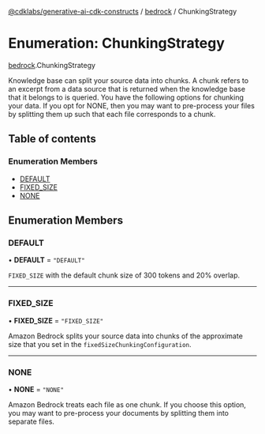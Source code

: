 [@cdklabs/generative-ai-cdk-constructs](../README.md) / [bedrock](../modules/bedrock.md) / ChunkingStrategy

# Enumeration: ChunkingStrategy

[bedrock](../modules/bedrock.md).ChunkingStrategy

Knowledge base can split your source data into chunks. A chunk refers to an
excerpt from a data source that is returned when the knowledge base that it
belongs to is queried. You have the following options for chunking your
data. If you opt for NONE, then you may want to pre-process your files by
splitting them up such that each file corresponds to a chunk.

## Table of contents

### Enumeration Members

- [DEFAULT](bedrock.ChunkingStrategy.md#default)
- [FIXED\_SIZE](bedrock.ChunkingStrategy.md#fixed_size)
- [NONE](bedrock.ChunkingStrategy.md#none)

## Enumeration Members

### DEFAULT

• **DEFAULT** = ``"DEFAULT"``

`FIXED_SIZE` with the default chunk size of 300 tokens and 20% overlap.

___

### FIXED\_SIZE

• **FIXED\_SIZE** = ``"FIXED_SIZE"``

Amazon Bedrock splits your source data into chunks of the approximate size
that you set in the `fixedSizeChunkingConfiguration`.

___

### NONE

• **NONE** = ``"NONE"``

Amazon Bedrock treats each file as one chunk. If you choose this option,
you may want to pre-process your documents by splitting them into separate
files.
